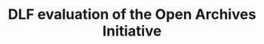 ---
layout: report
pub_date: 2001-01-04
title: "DLF evaluation of the Open Archives Initiative"
authors: 
    - Greenstein, Daniel
redirect_to: https://old.diglib.org/architectures/mdharvest.htm
org: DLF
description: ""
---